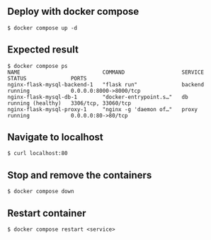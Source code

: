 ## Deploy with docker compose
```
$ docker compose up -d
```


## Expected result
```
$ docker compose ps
NAME                          COMMAND                  SERVICE             STATUS              PORTS
nginx-flask-mysql-backend-1   "flask run"              backend             running             0.0.0.0:8000->8000/tcp
nginx-flask-mysql-db-1        "docker-entrypoint.s…"   db                  running (healthy)   3306/tcp, 33060/tcp
nginx-flask-mysql-proxy-1     "nginx -g 'daemon of…"   proxy               running             0.0.0.0:80->80/tcp
```


## Navigate to localhost
```
$ curl localhost:80
```


## Stop and remove the containers
```
$ docker compose down
```


## Restart container
```
$ docker compose restart <service>
```
